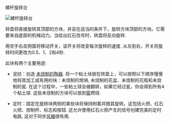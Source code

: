  螺杆旋转台

![螺杆旋转台](block:betterwithmods:single_machine@3)

转盘将直接旋转其顶部的方块，并且在适当的条件下，旋转方块顶部的方块。它需要来自底部的机械动力。当给出红石信号时，转盘将反向旋转.  
 
用空手右击侧面将移动开关，该开关将改变每次旋转的速度. 从左到右，开关将旋转时间更改为0.5、1、2和4秒.

此块有两个主要用途:

* 泥纺：创造 [未烧制的陶器](unfired_pottery.md). 将一个粘土块放在转盘上，可以按照以下顺序慢慢地将其加工成有用的块：未烧制的坩埚, 未烧制的花盆、未烧制的花瓶和未烧制的瓮. 在这个过程中，一些粘土球会被翻转，如果它经过瓮，你会得到所有4个粘土球. 这些未烧制的方块可以放到[窑](kiln.md)燃烧.
    
* 定时：固定在旋转块两侧的某些块将保持附着并随其旋转。这包括火把、红石火把、控制杆、标志和按钮.
这允许使用红石火把产生的信号创建完美的定时电路, 这对于同步[风箱](bellows.md)很有用.
    
    

